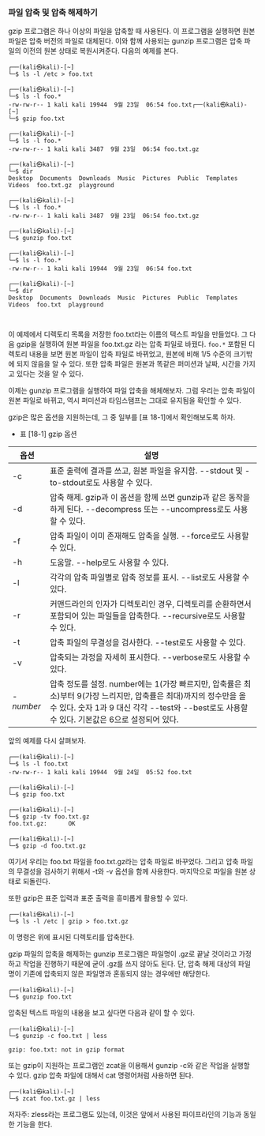 
### 파일 압축 및 압축 해제하기

gzip 프로그램은 하나 이상의 파일을 압축할 때 사용된다. 이 프로그램을 실행하면 원본 파일은 압축 버전의 파일로 대체된다. 이와 함께 사용되는 gunzip 프로그램은 압축 파일의 이전의 원본 상태로 복원시켜준다. 다음의 예제를 본다.

``` shell
┌──(kali㉿kali)-[~]
└─$ ls -l /etc > foo.txt      
                                                                                                                                                                                                                                            
┌──(kali㉿kali)-[~]
└─$ ls -l foo.*         
-rw-rw-r-- 1 kali kali 19944  9월 23일  06:54 foo.txt┌──(kali㉿kali)-[~]
└─$ gzip foo.txt        
                                                                                                                                                                                                                                            
┌──(kali㉿kali)-[~]
└─$ ls -l foo.*
-rw-rw-r-- 1 kali kali 3487  9월 23일  06:54 foo.txt.gz
                                                                                                                                                                                                                                            
┌──(kali㉿kali)-[~]
└─$ dir
Desktop  Documents  Downloads  Music  Pictures  Public  Templates  Videos  foo.txt.gz  playground
                                                                                                                                                                                                                                            
┌──(kali㉿kali)-[~]
└─$ ls -l foo.*
-rw-rw-r-- 1 kali kali 3487  9월 23일  06:54 foo.txt.gz
                                                                                                                                                                                                                                            
┌──(kali㉿kali)-[~]
└─$ gunzip foo.txt
                                                                                                                                                                                                                                            
┌──(kali㉿kali)-[~]
└─$ ls -l foo.*
-rw-rw-r-- 1 kali kali 19944  9월 23일  06:54 foo.txt
                                                                                                                                                                                                                                            
┌──(kali㉿kali)-[~]
└─$ dir 
Desktop  Documents  Downloads  Music  Pictures  Public  Templates  Videos  foo.txt  playground

                                                                  
```

이 예제에서 디렉토리 목록을 저장한 foo.txt라는 이름의 텍스트 파일을 만들었다. 그 다음 gzip을 실행하여 원본 파일을 foo.txt.gz 라는 압축 파일로 바꿨다. `foo.*` 포함된 디렉토리 내용을 보면 원본 파일이 압축 파일로 바뀌었고, 원본에 비해 1/5 수준의 크기밖에 되지 않음을 알 수 있다. 또한 압축 파일은 원본과 똑같은 퍼미션과 날짜, 시간을 가지고 있다는 것을 알 수 있다.

이제는 gunzip 프로그램을 실행하여 파일 압축을 해체해보자. 그럼 우리는 압축 파일이 원본 파일로 바뀌고, 역시 퍼미션과 타임스탬프는 그대로 유지됨을 확인할 수 있다.

gzip은 많은 옵션을 지원하는데, 그 중 일부를 [표 18-1]에서 확인해보도록 하자.


- 표 [18-1] gzip 옵션


| 옵션        | 설명                                                                                                                                       |
| --------- | ---------------------------------------------------------------------------------------------------------------------------------------- |
| -c        | 표준 출력에 결과를 쓰고, 원본 파일을 유지함. --stdout 및 -to-stdout로도 사용할 수 있다.                                                                             |
| -d        | 압축 해제. gzip과 이 옵션을 함께 쓰면 gunzip과 같은 동작을 하게 된다. --decompress 또는 --uncompress로도 사용할 수 있다.                                                  |
| -f        | 압축 파일이 이미 존재해도 압축을 실행. --force로도 사용할 수 있다.                                                                                               |
| -h        | 도움말. --help로도 사용할 수 있다.                                                                                                                  |
| -l        | 각각의 압축 파일별로 압축 정보를 표시. --list로도 사용할 수 있다.                                                                                                |
| -r        | 커맨드라인의 인자가 디렉토리인 경우, 디렉토리를 순환하면서 포함되어 있는 파일들을 압축한다. --recursive로도 사용할 수 있다.                                                              |
| -t        | 압축 파일의 무결성을 검사한다. --test로도 사용할 수 있다.                                                                                                     |
| -v        | 압축되는 과정을 자세히 표시한다. --verbose로도 사용할 수 있다.                                                                                                 |
| -*number* | 압축 정도를 설정. number에는 1(가장 빠르지만, 압축률은 최소)부터 9(가장 느리지만, 압축률은 최대)까지의 정수만을 올 수 있다. 숫자 1과 9 대신 각각 --test와 --best로도 사용할 수 있다. 기본값은 6으로 설정되어 있다. |

앞의 예제를 다시 살펴보자.

``` shell
┌──(kali㉿kali)-[~]
└─$ ls -l foo.txt       
-rw-rw-r-- 1 kali kali 19944  9월 24일  05:52 foo.txt
                                                                                                                                                                                                                                            
┌──(kali㉿kali)-[~]
└─$ gzip foo.txt  
                                                                                                                                                                                                                                            
┌──(kali㉿kali)-[~]
└─$ gzip -tv foo.txt.gz
foo.txt.gz:      OK
                                                                                                                                                                                                                                            
┌──(kali㉿kali)-[~]
└─$ gzip -d foo.txt.gz 

```


여기서 우리는 foo.txt 파일을 foo.txt.gz라는 압축 파일로 바꾸었다. 그리고 압축 파일의 무결성을 검사하기 위해서 -t와 -v 옵션을 함께 사용한다. 마지막으로 파일을 원본 상태로 되돌린다.

또한 gzip은 표준 입력과 표준 출력을 흥미롭게 활용할 수 있다.

``` shell
┌──(kali㉿kali)-[~]
└─$ ls -l /etc | gzip > foo.txt.gz

```

이 명령은 위에 표시된 디렉토리를 압축한다.

gzip 파일의 압축을 해제하는 gunzip 프로그램은 파일명이 .gz로 끝날 것이라고 가정하고 작업을 진행하기 때문에 굳이 .gz를 쓰지 않아도 된다. 단, 압축 해제 대상의 파일명이 기존에 압축되지 않은 파일명과 혼동되지 않는 경우에만 해당한다.

``` shell
┌──(kali㉿kali)-[~]
└─$ gunzip foo.txt

```

압축된 텍스트 파일의 내용을 보고 싶다면 다음과 같이 할 수 있다.

``` shell
┌──(kali㉿kali)-[~]
└─$ gunzip -c foo.txt | less

gzip: foo.txt: not in gzip format

```

또는 gzip이 지원하는 프로그램인 zcat을 이용해서 gunzip -c와 같은 작업을 실행할 수 있다. gzip 압축 파일에 대해서 cat 명령어처럼 사용하면 된다.

``` shell
┌──(kali㉿kali)-[~]
└─$ zcat foo.txt.gz | less

```

저자주: zless라는 프로그램도 있는데, 이것은 앞에서 사용된 파이프라인의 기능과 동일한 기능을 한다.